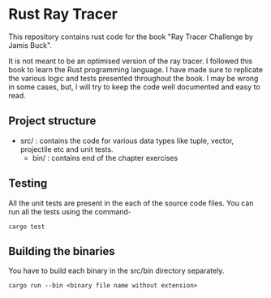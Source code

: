 # Rust Ray Tracer

This repository contains rust code for the book "Ray Tracer Challenge by Jamis Buck".

It is not meant to be an optimised version of the ray tracer. I followed this book to learn the Rust programming language. I have made sure to replicate the various logic and tests presented throughout the book. I may be wrong in some cases, but, I will try to keep the code well documented and easy to read.

## Project structure
- src/ : contains the code for various data types like tuple, vector, projectile etc and unit tests.
    - bin/ : contains end of the chapter exercises

## Testing
All the unit tests are present in the each of the source code files. You can run all the tests using the command-
```
cargo test
```

## Building the binaries
You have to build each binary in the src/bin directory separately.
```
cargo run --bin <binary file name without extension>
```


